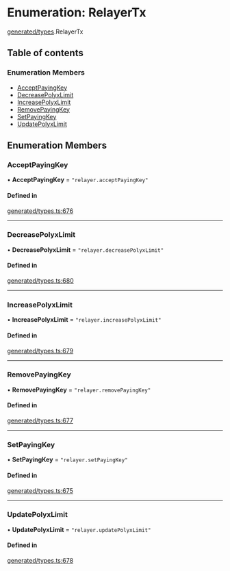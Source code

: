 # Enumeration: RelayerTx

[generated/types](../wiki/generated.types).RelayerTx

## Table of contents

### Enumeration Members

- [AcceptPayingKey](../wiki/generated.types.RelayerTx#acceptpayingkey)
- [DecreasePolyxLimit](../wiki/generated.types.RelayerTx#decreasepolyxlimit)
- [IncreasePolyxLimit](../wiki/generated.types.RelayerTx#increasepolyxlimit)
- [RemovePayingKey](../wiki/generated.types.RelayerTx#removepayingkey)
- [SetPayingKey](../wiki/generated.types.RelayerTx#setpayingkey)
- [UpdatePolyxLimit](../wiki/generated.types.RelayerTx#updatepolyxlimit)

## Enumeration Members

### AcceptPayingKey

• **AcceptPayingKey** = ``"relayer.acceptPayingKey"``

#### Defined in

[generated/types.ts:676](https://github.com/PolymeshAssociation/polymesh-sdk/blob/16e8c2ca/src/generated/types.ts#L676)

___

### DecreasePolyxLimit

• **DecreasePolyxLimit** = ``"relayer.decreasePolyxLimit"``

#### Defined in

[generated/types.ts:680](https://github.com/PolymeshAssociation/polymesh-sdk/blob/16e8c2ca/src/generated/types.ts#L680)

___

### IncreasePolyxLimit

• **IncreasePolyxLimit** = ``"relayer.increasePolyxLimit"``

#### Defined in

[generated/types.ts:679](https://github.com/PolymeshAssociation/polymesh-sdk/blob/16e8c2ca/src/generated/types.ts#L679)

___

### RemovePayingKey

• **RemovePayingKey** = ``"relayer.removePayingKey"``

#### Defined in

[generated/types.ts:677](https://github.com/PolymeshAssociation/polymesh-sdk/blob/16e8c2ca/src/generated/types.ts#L677)

___

### SetPayingKey

• **SetPayingKey** = ``"relayer.setPayingKey"``

#### Defined in

[generated/types.ts:675](https://github.com/PolymeshAssociation/polymesh-sdk/blob/16e8c2ca/src/generated/types.ts#L675)

___

### UpdatePolyxLimit

• **UpdatePolyxLimit** = ``"relayer.updatePolyxLimit"``

#### Defined in

[generated/types.ts:678](https://github.com/PolymeshAssociation/polymesh-sdk/blob/16e8c2ca/src/generated/types.ts#L678)
